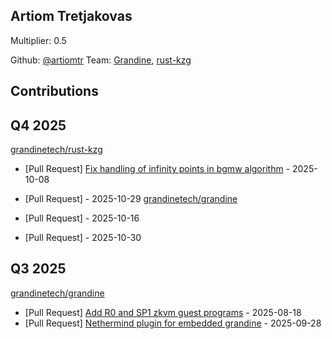 
## Artiom Tretjakovas
Multiplier: 0.5

Github: [@artiomtr](https://github.com/artiomtr)
Team: [Grandine](https://github.com/grandinetech/grandine), [rust-kzg](https://github.com/grandinetech/rust-kzg/)


## Contributions

## Q4 2025


[grandinetech/rust-kzg](https://github.com/grandinetech/rust-kzg)
* [Pull Request] [Fix handling of infinity points in bgmw algorithm](https://github.com/grandinetech/rust-kzg/pull/309) - 2025-10-08

* [Pull Request] []() - 2025-10-29
[grandinetech/grandine](https://github.com/grandinetech/grandine)
* [Pull Request] []() - 2025-10-16
* [Pull Request] []() - 2025-10-30
## Q3 2025


[grandinetech/grandine](https://github.com/grandinetech/grandine)
* [Pull Request] [Add R0 and SP1 zkvm guest programs](https://github.com/grandinetech/grandine/pull/304) - 2025-08-18
* [Pull Request] [Nethermind plugin for embedded grandine](https://github.com/grandinetech/grandine/pull/390) - 2025-09-28
